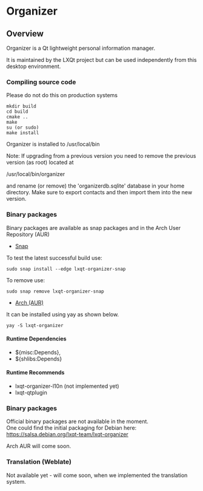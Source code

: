 # Organizer

## Overview

Organizer is a Qt lightweight personal information manager.

It is maintained by the LXQt project but can be used independently from this
desktop environment.


### Compiling source code

Please do not do this on production systems

```
mkdir build  
cd build  
cmake ..
make
su (or sudo)
make install
```

Organizer is installed to /usr/local/bin

Note: If upgrading from a previous version you need to remove the previous version (as root) located at

/usr/local/bin/organizer

and rename (or remove) the 'organizerdb.sqlite' database in your home directory. Make sure to export contacts and then import them into the new version.

### Binary packages

Binary packages are available as snap packages and in the Arch User Repository (AUR) 

* [Snap](https://build.snapcraft.io/user/ito32bit/lxqt-organizer-snap-packaging) 

To test the latest successful build use:
```
sudo snap install --edge lxqt-organizer-snap
```
To remove use:
```
sudo snap remove lxqt-organizer-snap
```
* [Arch (AUR)](https://aur.archlinux.org/packages/lxqt-organizer-git/) 

It can be installed using yay as shown below.

```
yay -S lxqt-organizer
```

#### Runtime Dependencies
* ${misc:Depends},
* ${shlibs:Depends}

#### Runtime Recommends
* lxqt-organizer-l10n (not implemented yet)
* lxqt-qtplugin

### Binary packages

Official binary packages are not available in the moment.  
One could find the initial packaging for Debian here:  
https://salsa.debian.org/lxqt-team/lxqt-organizer

Arch AUR will come soon.


### Translation (Weblate)
Not available yet - will come soon, when we implemented the translation system.
